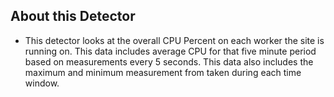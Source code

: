 ## About this Detector

* This detector looks at the overall CPU Percent on each worker the site is running on. This data includes average CPU for that five minute period based on measurements every 5 seconds. This data also includes the maximum and minimum measurement from taken during each time window. 